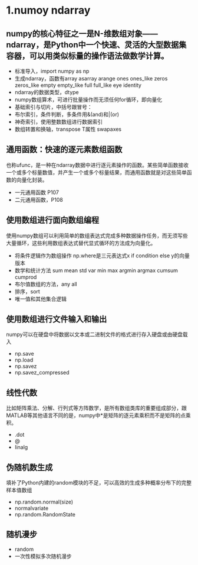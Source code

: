 
# 1.numoy ndarray

## numpy的核心特征之一是N-维数组对象——ndarray，是Python中一个快速、灵活的大型数据集容器，可以用类似标量的操作语法做数学计算。

- 标准导入，import numpy as np
- 生成ndarray，函数有array asarray arange ones ones_like zeros zeros_like empty empty_like full full_like eye identity
- ndarray的数据类型，dtype
- numpy数组算术，可进行批量操作而无须任何for循环，即向量化
- 基础索引与切片，中括号跟冒号：
- 布尔索引，条件判断，多条件用&(and)和|(or)
- 神奇索引，使用整数数组进行数据索引
- 数组转置和换轴，transpose T属性 swapaxes

## 通用函数：快速的逐元素数组函数
也称ufunc，是一种在ndarray数据中进行逐元素操作的函数。某些简单函数接收一个或多个标量数值，并产生一个或多个标量结果，而通用函数就是对这些简单函数的向量化封装。
- 一元通用函数 P107
- 二元通用函数，P108

## 使用数组进行面向数组编程
使用numpy数组可以利用简单的数组表达式完成多种数据操作任务，而无须写些大量循环，这些利用数组表达式替代显式循环的方法成为向量化。
- 将条件逻辑作为数组操作 np.where是三元表达式x if condition else y的向量版本
- 数学和统计方法 sum mean std var min max argmin argmax cumsum cumprod
- 布尔值数组的方法，any all
- 排序，sort
- 唯一值和其他集合逻辑

## 使用数组进行文件输入和输出
numpy可以在硬盘中将数据以文本或二进制文件的格式进行存入硬盘或由硬盘载入
- np.save
- np.load
- np.savez
- np.savez_compressed

## 线性代数
比如矩阵乘法、分解、行列式等方阵数学，是所有数组类库的重要组成部分，跟MATLAB等其他语言不同的是，numpy中*是矩阵的逐元素乘积而不是矩阵的点乘积。
- .dot
- @
- linalg

## 伪随机数生成
填补了Python内建的random模块的不足，可以高效的生成多种概率分布下的完整样本值数组
- np.random.normal(size)
- normalvariate
- np.random.RandomState

## 随机漫步
- random
- 一次性模拟多次随机漫步
